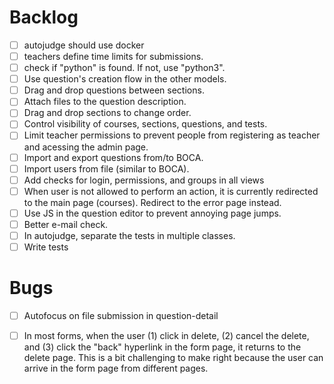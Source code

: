 
# Backlog

- [ ] autojudge should use docker
- [ ] teachers define time limits for submissions.
- [ ] check if "python" is found. If not, use "python3".
- [ ] Use question's creation flow in the other models.
- [ ] Drag and drop questions between sections.
- [ ] Attach files to the question description.
- [ ] Drag and drop sections to change order.
- [ ] Control visibility of courses, sections, questions, and tests.
- [ ] Limit teacher permissions to prevent people from registering as teacher and acessing the admin page.
- [ ] Import and export questions from/to BOCA.
- [ ] Import users from file (similar to BOCA).
- [ ] Add checks for login, permissions, and groups in all views
- [ ] When user is not allowed to perform an action, it is currently redirected to
the main page (courses). Redirect to the error page instead.
- [ ] Use JS in the question editor to prevent annoying page jumps.
- [ ] Better e-mail check.
- [ ] In autojudge, separate the tests in multiple classes.
- [ ] Write tests

# Bugs 

- [ ] Autofocus on file submission in question-detail

- [ ] In most forms, when the user (1) click in delete, (2) cancel the delete, and (3) 
click the "back" hyperlink in the form page, it returns to the delete page. This is 
a bit challenging to make right because the user can arrive in the form page from 
different pages.



